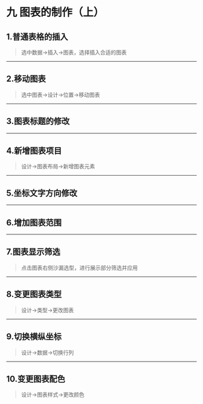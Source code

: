 # 九 图表的制作（上）
## 1.普通表格的插入
> 选中数据→插入→图表，选择插入合适的图表

---

## 2.移动图表
> 选中图表→设计→位置→移动图表

---

## 3.图表标题的修改

---

## 4.新增图表项目
> 设计→图表布局→新增图表元素

---

## 5.坐标文字方向修改

---

## 6.增加图表范围

---

## 7.图表显示筛选
> 点击图表右侧沙漏选型，进行展示部分筛选并应用

---

## 8.变更图表类型
> 设计→类型→更改图表

---

## 9.切换横纵坐标
> 设计→数据→切换行列

---

## 10.变更图表配色
> 设计→图表样式→更改颜色


